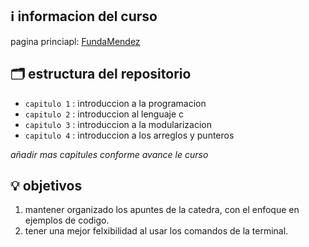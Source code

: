 ## ℹ️ informacion del curso
pagina princiapl: [FundaMendez](https://fundamendez.com.ar/)

## 🗂️ estructura del repositorio

- `capitulo 1` : introduccion a la programacion
- `capitulo 2` : introduccion al lenguaje c
- `capitulo 3` : introduccion a la modularizacion
- `capitulo 4` : introduccion a los arreglos y punteros

*añadir mas capitules conforme avance le curso*

## 💡 objetivos
1. mantener organizado los apuntes de la catedra, con el enfoque en ejemplos de codigo.
2. tener una mejor felxibilidad al usar los comandos de la terminal.


